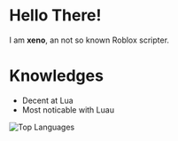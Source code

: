 # Hello There!
I am **xeno**, an not so known Roblox scripter.
# Knowledges
- Decent at Lua
- Most noticable with Luau
  
![Top Languages](https://github-readme-stats.vercel.app/api/top-langs/?username=XenoUndefined&theme=tokyonight)

